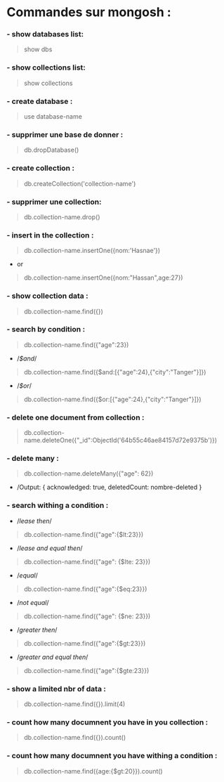 # Commandes sur mongosh :
### - show databases list:
> show dbs

### - show collections list:
> show collections

### - create database :
> use database-name

### - supprimer une base de donner :
> db.dropDatabase()

### - create collection : 
> db.createCollection('collection-name')

### - supprimer une collection:
> db.collection-name.drop()

### - insert in the collection :
> db.collection-name.insertOne({nom:'Hasnae'})
- or 
> db.collection-name.insertOne({nom:"Hassan",age:27})

### - show collection data :
> db.collection-name.find({})

### - search by condition :
> db.collection-name.find({"age":23})
- /*$and*/
> db.collection-name.find({$and:[{"age":24},{"city":"Tanger"}]})
- /*$or*/
> db.collection-name.find({$or:[{"age":24},{"city":"Tanger"}]})  

### - delete one document from collection :
> db.collection-name.deleteOne({"_id":ObjectId('64b55c46ae84157d72e9375b')})
### - delete many  :
> db.collection-name.deleteMany({"age": 62})
- /Output: { acknowledged: true, deletedCount: nombre-deleted }

### - search withing a condition :
- /*lease then*/
>  db.collection-name.find({"age":{$lt:23}})
- /*lease and equal then*/
> db.collection-name.find({"age": {$lte: 23}})  
- /*equal*/
> db.collection-name.find({"age":{$eq:23}})
- /*not equal*/
> db.collection-name.find({"age": {$ne: 23}})
- /*greater then*/
>  db.collection-name.find({"age":{$gt:23}})
- /*greater and equal  then*/
>  db.collection-name.find({"age":{$gte:23}})

### - show a limited nbr of data : 
> db.collection-name.find({}).limit(4)

### - count how many documnent you have in you collection :
>  db.collection-name.find({}).count()

### - count how many documnent you have withing a condition :
> db.collection-name.find({age:{$gt:20}}).count()
